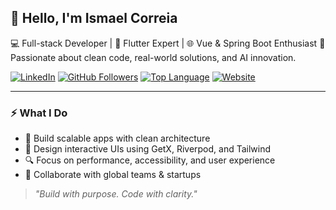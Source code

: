 ## 👋 Hello, I'm Ismael Correia

💻 Full-stack Developer | 📱 Flutter Expert | 🌐 Vue & Spring Boot Enthusiast
🧠 Passionate about clean code, real-world solutions, and AI innovation.

[![LinkedIn](https://img.shields.io/badge/LinkedIn-Connect-blue?style=flat\&logo=linkedin)](https://www.linkedin.com/in/ismael-correia-077ba31b3)
[![GitHub Followers](https://img.shields.io/github/followers/your-username?label=Follow\&style=social)](https://github.com/ismaelcorreia)
[![Top Language](https://img.shields.io/github/languages/top/your-username/your-repo)](https://github.com/ismaelcorreia)
[![Website](https://img.shields.io/badge/Portfolio-Live-green?style=flat\&logo=figma)](https://www.figma.com/team_invite/redeem/ETvNGV7lQEVotJORsC6gmr)

---

### ⚡ What I Do

* 🚀 Build scalable apps with clean architecture
* 🧩 Design interactive UIs using GetX, Riverpod, and Tailwind
* 🔍 Focus on performance, accessibility, and user experience
* 🤝 Collaborate with global teams & startups

> *"Build with purpose. Code with clarity."*
